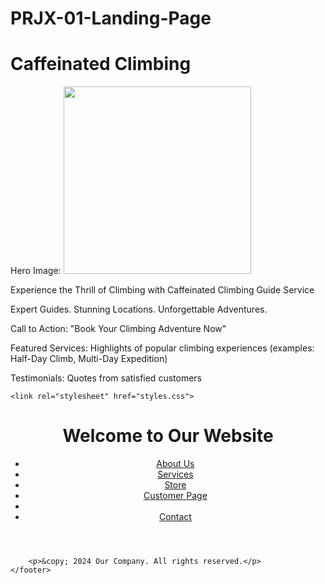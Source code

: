 # PRJX-01-Landing-Page
<!DOCTYPE html>
<html lang="en">
<head>
    <meta charset="UTF-8">
    <meta name="viewport" content="width=device-width, initial-scale=1.0">
    <h1> Caffeinated Climbing </h1>

Hero Image: <img src="https://github.com/user-attachments/assets/f3817c67-791c-42d2-b260-3668250a225f" width="300">
 <main>
        <section>
            <p>Experience the Thrill of Climbing with Caffeinated Climbing Guide Service</p>
        </section>
        <section>
            <p>Expert Guides. Stunning Locations. Unforgettable Adventures.</p>
        </section>
    </main>
    <footer>
Call to Action: "Book Your Climbing Adventure Now"

Featured Services: Highlights of popular climbing experiences (examples: Half-Day Climb, Multi-Day Expedition)

Testimonials: Quotes from satisfied customers

    <link rel="stylesheet" href="styles.css">
</head>
<body>
    <header>
        <h1>Welcome to Our Website</h1>
        <nav>
            <ul>
                <li><a href="#">About Us</a></li>
                <li><a href="#">Services</a></li>
                <li><a href="#">Store</a></li>
                <li><a href="#">Customer Page</a><li>
                <li><a href="#">Contact</a></li>
                 </ul>
        </nav>
    </header>
   
        <p>&copy; 2024 Our Company. All rights reserved.</p>
    </footer>
</body>
</html>


